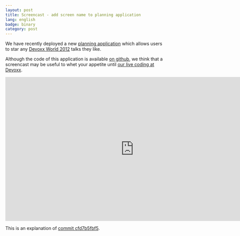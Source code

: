 ```yaml
---
layout: post
title: Screencast - add screen name to planning application
lang: english
badge: binary
category: post
---
```


We have recently deployed a new [planning application](http://fight.code-story.net/planning.html) which allows users to
star any [Devoxx World 2012](http://www.devoxx.com) talks they like.

Although the code of this application is available [on github](https://github.com/CodeStory/code-story-world), we
think that a screencast may be useful to whet your appetite until
[our live coding at Devoxx](http://devoxx.com/display/DV12/Code+Story).

<iframe width="800" height="450" src="http://www.youtube.com/embed/6BDr4_XN1d4?rel=0" frameborder="0" allowfullscreen="allowfullscreen">screencast</iframe>

This is an explanation of [commit cfd7b5fbf5](https://github.com/CodeStory/code-story-world/commit/cfd7b5fbf56dd9c48e476bfa3a8bf1915b62de1d).

